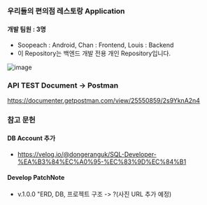 ### 우리들의 편의점 레스토랑 Application

#### 개발 팀원 : 3명
- Soopeach : Android, Chan : Frontend, Louis : Backend
- 이 Repository는 백엔드 개발 전용 개인 Repository입니다.

![image](https://github.com/carrier1269/Conv_restaurant_backend/assets/58325946/20080d77-b7f3-4861-b2f1-381510e375c9)

### API TEST Document -> Postman
https://documenter.getpostman.com/view/25550859/2s9YknA2n4

### 참고 문헌
#### DB Account 추가
- https://velog.io/@dongeranguk/SQL-Developer-%EA%B3%84%EC%A0%95-%EC%83%9D%EC%84%B1

#### Develop PatchNote
- v.1.0.0 "ERD, DB, 프로젝트 구조 -> ?(사진 URL 추가 예정)
